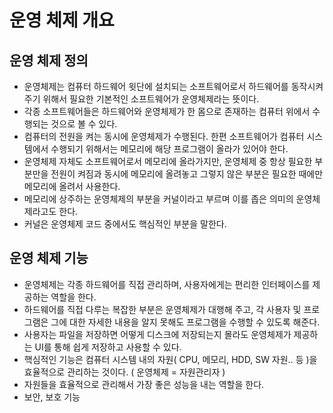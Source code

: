 # 운영 체제 개요


## 운영 체제 정의
- 운영체제는 컴퓨터 하드웨어 윗단에 설치되는 소프트웨어로서 하드웨어를 동작시켜 주기 위해서 필요한 기본적인 소프트웨어가 운영체제라는 뜻이다.
- 각종 소프트웨어들은 하드웨어와 운영체제가 한 몸으로 존재하는 컴퓨터 위에서 수행되는 것으로 볼 수 있다.  
- 컴퓨터의 전원을 켜는 동시에 운영체제가 수행된다. 한편 소프트웨어가 컴퓨터 시스템에서 수행되기 위해서는 메모리에 해당 프로그램이 올라가 있어야 한다.
- 운영체제 자체도 소프트웨어로서 메모리에 올라가지만, 운영체제 중 항상 필요한 부분만을 전원이 켜짐과 동시에 메모리에 올려놓고 그렇지 않은 부분은 필요한
때에만 메모리에 올려서 사용한다. 
- 메모리에 상주하는 운영체제의 부분을 커널이라고 부르며 이를 좁은 의미의 운영체제라고도 한다.
- 커널은 운영체제 코드 중에서도 핵심적인 부분을 말한다.


## 운영 체제 기능
- 운영체제는 각종 하드웨어를 직접 관리하며, 사용자에게는 편리한 인터페이스를 제공하는 역할을 한다.
- 하드웨어를 직접 다루는 복잡한 부분은 운영체제가 대행해 주고, 각 사용자 및 프로그램은 그에 대한 자세한 내용을 알지 못해도 프로그램을 수행할 수 있도록 해준다.
- 사용자는 파일을 저장하면 어떻게 디스크에 저장되는지 몰라도 운영체제가 제공하는 UI를 통해 쉽게 저장하고 사용할 수 있다.
- 핵심적인 기능은 컴퓨터 시스템 내의 자원( CPU, 메모리, HDD, SW 자원.. 등 )을 효율적으로 관리하는 것이다. ( 운영체제 = 자원관리자 )
- 자원들을 효율적으로 관리해서 가장 좋은 성능을 내는 역할을 한다.
- 보안, 보호 기능